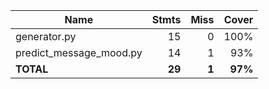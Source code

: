 | Name                      |    Stmts |     Miss |   Cover |
|-------------------------- | -------: | -------: | ------: |
| generator.py              |       15 |        0 |    100% |
| predict\_message\_mood.py |       14 |        1 |     93% |
|                 **TOTAL** |   **29** |    **1** | **97%** |
